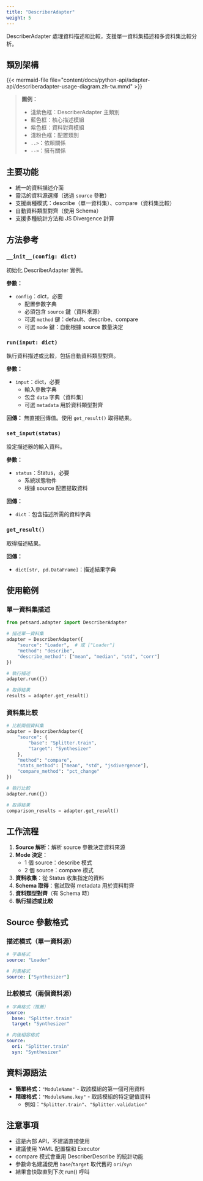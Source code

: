 ```yaml
---
title: "DescriberAdapter"
weight: 5
---
```


DescriberAdapter 處理資料描述和比較，支援單一資料集描述和多資料集比較分析。

## 類別架構

{{< mermaid-file file="content/docs/python-api/adapter-api/describeradapter-usage-diagram.zh-tw.mmd" >}}

> **圖例：**
> - 淺紫色框：DescriberAdapter 主類別
> - 藍色框：核心描述模組
> - 紫色框：資料對齊模組
> - 淺粉色框：配置類別
> - `..>`：依賴關係
> - `-->`：擁有關係

## 主要功能

- 統一的資料描述介面
- 靈活的資料源選擇（透過 `source` 參數）
- 支援兩種模式：describe（單一資料集）、compare（資料集比較）
- 自動資料類型對齊（使用 Schema）
- 支援多種統計方法和 JS Divergence 計算

## 方法參考

### `__init__(config: dict)`

初始化 DescriberAdapter 實例。

**參數：**
- `config`：dict，必要
  - 配置參數字典
  - 必須包含 `source` 鍵（資料來源）
  - 可選 `method` 鍵：default、describe、compare
  - 可選 `mode` 鍵：自動根據 source 數量決定

### `run(input: dict)`

執行資料描述或比較，包括自動資料類型對齊。

**參數：**
- `input`：dict，必要
  - 輸入參數字典
  - 包含 `data` 字典（資料集）
  - 可選 `metadata` 用於資料類型對齊

**回傳：**
無直接回傳值。使用 `get_result()` 取得結果。

### `set_input(status)`

設定描述器的輸入資料。

**參數：**
- `status`：Status，必要
  - 系統狀態物件
  - 根據 source 配置提取資料

**回傳：**
- `dict`：包含描述所需的資料字典

### `get_result()`

取得描述結果。

**回傳：**
- `dict[str, pd.DataFrame]`：描述結果字典

## 使用範例

### 單一資料集描述

```python
from petsard.adapter import DescriberAdapter

# 描述單一資料集
adapter = DescriberAdapter({
    "source": "Loader",  # 或 ["Loader"]
    "method": "describe",
    "describe_method": ["mean", "median", "std", "corr"]
})

# 執行描述
adapter.run({})

# 取得結果
results = adapter.get_result()
```

### 資料集比較

```python
# 比較兩個資料集
adapter = DescriberAdapter({
    "source": {
        "base": "Splitter.train",
        "target": "Synthesizer"
    },
    "method": "compare",
    "stats_method": ["mean", "std", "jsdivergence"],
    "compare_method": "pct_change"
})

# 執行比較
adapter.run({})

# 取得結果
comparison_results = adapter.get_result()
```

## 工作流程

1. **Source 解析**：解析 source 參數決定資料來源
2. **Mode 決定**：
   - 1 個 source：describe 模式
   - 2 個 source：compare 模式
3. **資料收集**：從 Status 收集指定的資料
4. **Schema 取得**：嘗試取得 metadata 用於資料對齊
5. **資料類型對齊**（有 Schema 時）
6. **執行描述或比較**

## Source 參數格式

### 描述模式（單一資料源）

```yaml
# 字串格式
source: "Loader"

# 列表格式
source: ["Synthesizer"]
```

### 比較模式（兩個資料源）

```yaml
# 字典格式（推薦）
source:
  base: "Splitter.train"
  target: "Synthesizer"

# 向後相容格式
source:
  ori: "Splitter.train"
  syn: "Synthesizer"
```

## 資料源語法

- **簡單格式**：`"ModuleName"` - 取該模組的第一個可用資料
- **精確格式**：`"ModuleName.key"` - 取該模組的特定鍵值資料
  - 例如：`"Splitter.train"`、`"Splitter.validation"`

## 注意事項

- 這是內部 API，不建議直接使用
- 建議使用 YAML 配置檔和 Executor
- compare 模式會重用 DescriberDescribe 的統計功能
- 參數命名建議使用 `base`/`target` 取代舊的 `ori`/`syn`
- 結果會快取直到下次 run() 呼叫
